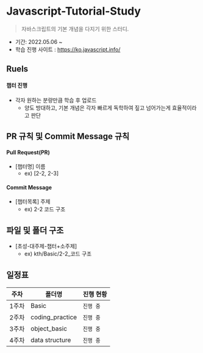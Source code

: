 # Javascript-Tutorial-Study

> 자바스크립트의 기본 개념을 다지기 위한 스터디.

- 기간: 2022.05.06 ~
- 학습 진행 사이트 : <https://ko.javascript.info/>

## Ruels 

#### 챕터 진행

- 각자 원하는 분량만큼 학습 후 업로드
   - 양도 방대하고, 기본 개념은 각자 빠르게 독학하여 짚고 넘어가는게 효율적이라고 판단

## PR 규칙 및 Commit Message 규칙

#### Pull Request(PR)

* [챕터명] 이름
   * ex) [2-2, 2-3] 

#### Commit Message

- [챕터목록] 주제 
   - ex) 2-2 코드 구조
 
## 파일 및 폴더 구조

- [초성-대주제-챕터+소주제] 
   - ex) kth/Basic/2-2_코드 구조



## 일정표

#### 

| **주차** | **폴더명**          | **진행 현황**  |
| -------- | ------------------- | ---------------|
| 1주차    | Basic               |     `진행 중`   |
| 2주차    | coding_practice     |     `진행 중`   |
| 3주차    | object_basic        |     `진행 중`   |
| 4주차    | data structure      |     `진행 중`   | 
